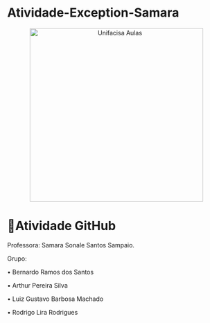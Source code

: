 # Atividade-Exception-Samara

<p align="center">
  <img src="https://github.com/user-attachments/assets/de1dcf4d-2de0-42c4-8161-50e74bad2dec" alt="Unifacisa Aulas" width="400" />
</p>

# 📢Atividade GitHub
Professora: Samara Sonale Santos Sampaio.

Grupo:

• Bernardo Ramos dos Santos

• Arthur Pereira Silva

• Luiz Gustavo Barbosa Machado

• Rodrigo Lira Rodrigues
